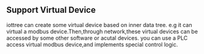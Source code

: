 ## Support Virtual Device

iottree can create some virtual device based on inner data tree. e.g it can virtual a modbus device.Then,through network,these virtual devices can be accessed by some other software or acutal devices.
you can use a PLC access virtual modbus device,and implements special control logic.

